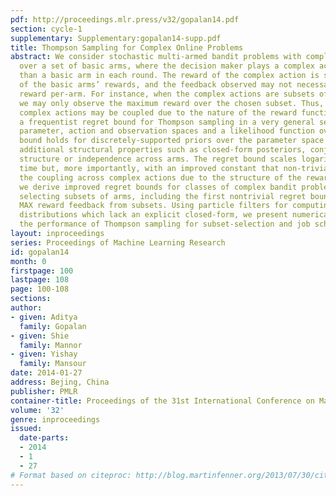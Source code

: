 ```yaml
---
pdf: http://proceedings.mlr.press/v32/gopalan14.pdf
section: cycle-1
supplementary: Supplementary:gopalan14-supp.pdf
title: Thompson Sampling for Complex Online Problems
abstract: We consider stochastic multi-armed bandit problems with complex actions
  over a set of basic arms, where the decision maker plays a complex action rather
  than a basic arm in each round. The reward of the complex action is some function
  of the basic arms’ rewards, and the feedback observed may not necessarily be the
  reward per-arm. For instance, when the complex actions are subsets of the arms,
  we may only observe the maximum reward over the chosen subset. Thus, feedback across
  complex actions may be coupled due to the nature of the reward function. We prove
  a frequentist regret bound for Thompson sampling in a very general setting involving
  parameter, action and observation spaces and a likelihood function over them. The
  bound holds for discretely-supported priors over the parameter space and without
  additional structural properties such as closed-form posteriors, conjugate prior
  structure or independence across arms. The regret bound scales logarithmically with
  time but, more importantly, with an improved constant that non-trivially captures
  the coupling across complex actions due to the structure of the rewards. As applications,
  we derive improved regret bounds for classes of complex bandit problems involving
  selecting subsets of arms, including the first nontrivial regret bounds for nonlinear
  MAX reward feedback from subsets. Using particle filters for computing posterior
  distributions which lack an explicit closed-form, we present numerical results for
  the performance of Thompson sampling for subset-selection and job scheduling problems.
layout: inproceedings
series: Proceedings of Machine Learning Research
id: gopalan14
month: 0
firstpage: 100
lastpage: 108
page: 100-108
sections: 
author:
- given: Aditya
  family: Gopalan
- given: Shie
  family: Mannor
- given: Yishay
  family: Mansour
date: 2014-01-27
address: Bejing, China
publisher: PMLR
container-title: Proceedings of the 31st International Conference on Machine Learning
volume: '32'
genre: inproceedings
issued:
  date-parts:
  - 2014
  - 1
  - 27
# Format based on citeproc: http://blog.martinfenner.org/2013/07/30/citeproc-yaml-for-bibliographies/
---
```

